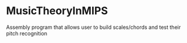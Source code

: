 # MusicTheoryInMIPS
Assembly program that allows user to build scales/chords and test their pitch recognition
